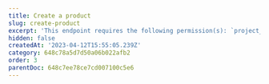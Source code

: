 ```yaml
---
title: Create a product
slug: create-product
excerpt: 'This endpoint requires the following permission(s): `project_configuration:products:read_write`.'
hidden: false
createdAt: '2023-04-12T15:55:05.239Z'
category: 648c78a5d7d50a06b022afb2
order: 3
parentDoc: 648c7ee78ce7cd007100c5e6
---
```

